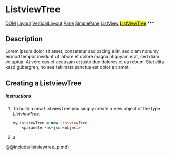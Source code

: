 # ListviewTree
<span class="inheritance">
<a href="#Documentation/core/dom">DOM</a>
<a class="inheritance" href="#Documentation/elements/layout/layout">Layout</a>
<a class="inheritance" href="#Documentation/elements/layout/verticallayout">VerticalLayout</a>
<a class="inheritance" href="#Documentation/elements/pane/pane">Pane</a>
<a class="inheritance" href="#Documentation/elements/pane/simplepane">SimplePane</a>
<a class="inheritance" href="#Documentation/elements/listview/listview">ListView</a>
<a class="inheritance" href="#Documentation/elements/listview/listviewtree"><mark>ListViewTree</mark></a>
</span>
***

## Description
Lorem ipsum dolor sit amet, consetetur sadipscing elitr, sed diam nonumy eirmod tempor invidunt ut labore et dolore magna aliquyam erat, sed diam voluptua. At vero eos et accusam et justo duo dolores et ea rebum. Stet clita kasd gubergren, no sea takimata sanctus est  dolor sit amet.

## Creating a ListviewTree

##### Instructions

1. To build a new ListviewTree you simply create a new object of the type *ListviewTree*.
	```coffeescript
	myListviewTree = new ListviewTree
		<parameter-as-json-object>
	```
2. 
	a



@@include(listviewtree_p.md)